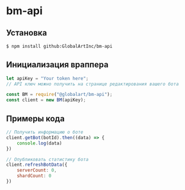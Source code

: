 # bm-api

## Установка
```sh
$ npm install github:GlobalArtInc/bm-api
```
## Инициализация враппера
```js
let apiKey = "Your token here";
// API ключ можно получить на странице редактирования вашего бота

const BM = require("@globalart/bm-api");
const client = new BM(apiKey);
```

## Примеры кода
```js
// Получить информацию о боте
client.getBot(botId).then((data) => {
    console.log(data)
})

// Опубликовать статистику бота
client.refreshBotData({
    serverCount: 0,
    shardCount: 0
})

```
